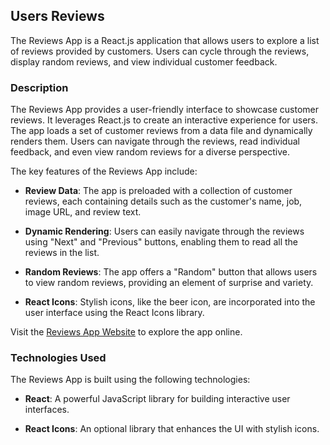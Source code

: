## Users Reviews

The Reviews App is a React.js application that allows users to explore a list of reviews provided by customers. Users can cycle through the reviews, display random reviews, and view individual customer feedback.

### Description

The Reviews App provides a user-friendly interface to showcase customer reviews. It leverages React.js to create an interactive experience for users. The app loads a set of customer reviews from a data file and dynamically renders them. Users can navigate through the reviews, read individual feedback, and even view random reviews for a diverse perspective.

The key features of the Reviews App include:

- **Review Data**: The app is preloaded with a collection of customer reviews, each containing details such as the customer's name, job, image URL, and review text.

- **Dynamic Rendering**: Users can easily navigate through the reviews using "Next" and "Previous" buttons, enabling them to read all the reviews in the list.

- **Random Reviews**: The app offers a "Random" button that allows users to view random reviews, providing an element of surprise and variety.

- **React Icons**: Stylish icons, like the beer icon, are incorporated into the user interface using the React Icons library.

Visit the [Reviews App Website](https://www.example.com) to explore the app online.

### Technologies Used

The Reviews App is built using the following technologies:

- **React**: A powerful JavaScript library for building interactive user interfaces.

- **React Icons**: An optional library that enhances the UI with stylish icons.
